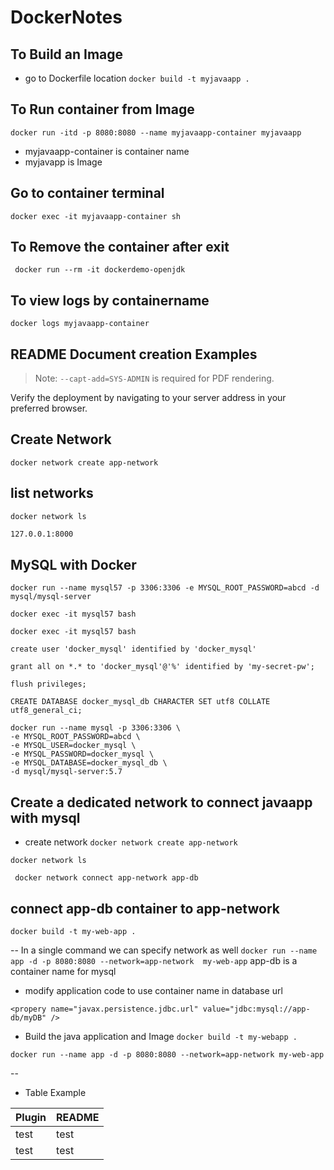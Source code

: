 # DockerNotes


## To Build an Image
- go to Dockerfile location
```docker build -t myjavaapp . ```

## To Run container from Image

``` docker run -itd -p 8080:8080 --name myjavaapp-container myjavaapp ```
- myjavaapp-container is container name
- myjavapp is Image 

## Go to container terminal
```docker exec -it myjavaapp-container sh```

## To Remove the container after exit
``` docker run --rm -it dockerdemo-openjdk```
## To view logs by containername
```docker logs myjavaapp-container  ```

## README Document creation Examples
> Note: `--capt-add=SYS-ADMIN` is required for PDF rendering.

Verify the deployment by navigating to your server address in
your preferred browser.

## Create Network
``` docker network create app-network ```

## list networks
``` docker network ls ```

```sh
127.0.0.1:8000
```

## MySQL with Docker

```
docker run --name mysql57 -p 3306:3306 -e MYSQL_ROOT_PASSWORD=abcd -d mysql/mysql-server
```

```
docker exec -it mysql57 bash
```

```
docker exec -it mysql57 bash
```

```
create user 'docker_mysql' identified by 'docker_mysql'
```

```
grant all on *.* to 'docker_mysql'@'%' identified by 'my-secret-pw';
```

```
flush privileges;
```

```
CREATE DATABASE docker_mysql_db CHARACTER SET utf8 COLLATE utf8_general_ci;
```

```
docker run --name mysql -p 3306:3306 \
-e MYSQL_ROOT_PASSWORD=abcd \
-e MYSQL_USER=docker_mysql \
-e MYSQL_PASSWORD=docker_mysql \
-e MYSQL_DATABASE=docker_mysql_db \
-d mysql/mysql-server:5.7
```

## Create a dedicated network to connect javaapp with mysql

- create network
```docker network create app-network ```

```docker network ls ```

``` docker network connect app-network app-db```

## connect app-db container to app-network

```docker build -t my-web-app .```

-- In a single command we can specify network as well
```docker run --name app -d -p 8080:8080 --network=app-network  my-web-app```
app-db is a container name for mysql

- modify application code to use container name in database url
  
``` <propery name="javax.persistence.jdbc.url" value="jdbc:mysql://app-db/myDB" /> ```
- Build the java application and Image
``` docker build -t my-webapp . ```

``` docker run --name app -d -p 8080:8080 --network=app-network my-web-app ```

-- 

- Table Example

| Plugin | README |
| ------ | ------ |
| test | test |
| test | test |
